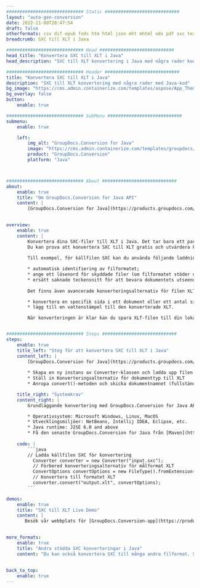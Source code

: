 ```yaml
---
############################# Static ############################
layout: "auto-gen-conversion"
date: 2022-11-08T20:47:54
draft: false
otherformats: csv dif epub fods htm html json mht mhtml ods pdf sxc tex tsv xlam xls xlsb xlsm xlsx xlt xltm xltx xml xps
breadcrumb: SXC till XLT i Java

############################# Head ############################
head_title: "Konvertera SXC till XLT i Java"
head_description: "SXC till XLT konvertering i Java med några rader kod. Konvertera över 160 filformat med hjälp av GroupDocs dokumentkonverterings-API för Java"

############################# Header ############################
title: "Konvertera SXC till XLT i Java"
description: "SXC till XLT konvertering med några rader med Java-kod"
bg_image: "https://cms.admin.containerize.com/templates/aspose/App_Themes/V3/images/bg/header1.png"
bg_overlay: false
button:
    enable: true

############################# SubMenu ############################
submenu:
    enable: true

    left:
        img_alt: "GroupDocs.Conversion for Java"
        image: "https://cms.admin.containerize.com/templates/groupdocs/images/product-logos/90x90-noborder/groupdocs-conversion-java.png"
        product: "GroupDocs.Conversion"
        platform: "Java"



############################# About ############################
about:
    enable: true
    title: "Om GroupDocs.Conversion for Java API"
    content: |
        [GroupDocs.Conversion for Java](https://products.groupdocs.com/conversion/java/) är ett avancerat filformatkonverterings-API för konvertering mellan populära bild- och dokumentformat som Microsoft Office, OpenDocument, PDF, HTML, e-post, CAD. och mycket mer med bara några rader kod. Det inbyggda API:t upptäcker automatiskt formaten för originaldokumenten och erbjuder många alternativ för att anpassa de konverterade dokumenten. Tillsammans med funktionen att extrahera information från ett dokument, stöder den också cachelagring av konverteringsresultaten till den lokala disken som standard. Men alla typer av cachelagring kan stödjas genom att implementera lämpliga gränssnitt - Amazon S3, Dropbox, Google Drive, Windows Azure, Reddis eller andra.
    

overview:
    enable: true
    content: |
        Konvertera dina SXC-filer till XLT i Java. Det tar bara ett par rader med Java-kod på valfri plattform, som Windows, Linux, macOS.
        Du kan prova att konvertera SXC till XLT gratis och utvärdera kvaliteten på konverteringsresultaten. Tillsammans med enkla filkonverteringsskript kan du prova mer sofistikerade alternativ för att ladda källfilen SXC och lagra XLT-utdata. 
        
        Till exempel, för källfilen SXC kan du använda följande laddningsalternativ:

        * automatisk identifiering av filformatet;
        * ange ett lösenord för skyddade filer (om filformatet stöder det);
        * ersätt saknade teckensnitt för att bevara dokumentets utseende.
        
        Det finns även avancerade konverteringsalternativ för filen XLT:

        * konvertera en specifik sida i ett dokument eller ett antal sidor;
        * lägg till en vattenstämpel till den konverterade XLT.

        När konverteringen är klar kan du spara XLT-filen till din lokala filsökväg eller till tredje parts lagring såsom FTP, Amazon S3, Google Drive, Dropbox etc. Observera - för att konvertera SXC till XLT behöver du inte installera någon ytterligare programvara, såsom MS Office, Open Office, Adobe Acrobat Reader etc.


############################# Steps ############################
steps:
    enable: true
    title_left: "Steg för att konvertera SXC till XLT i Java"
    content_left: |
        [GroupDocs.Conversion for Java](https://products.groupdocs.com/conversion/java/) låter utvecklare enkelt konvertera SXC fil till XLT med några rader kod.
        
        * Skapa en ny instans av Converter-klassen och ladda upp filen SXC med den fullständiga sökvägen
        * Ställ in Konverteringsalternativ för dokumenttyp till XLT
        * Anropa convert()-metoden och skicka dokumentnamnet (fullständig sökväg) och formatet (XLT) som en parameter

    title_right: "Systemkrav"
    content_right: |
        Grundläggande konvertering med GroupDocs.Conversion for Java API kan göras med bara några rader kod. Våra API:er stöds på alla större plattformar och operativsystem. Innan du kör koden nedan, se till att du har följande förutsättningar installerade på ditt system.

        * Operativsystem: Microsoft Windows, Linux, MacOS
        * Utvecklingsmiljöer: NetBeans, Intellij IDEA, Eclipse, etc.
        * Java runtime: J2SE 6.0 and above
        * Få den senaste GroupDocs.Conversion for Java från [Maven](https://repository.groupdocs.com/webapp/#/artifacts/browse/tree/General/repo/com/groupdocs/groupdocs-conversion)
         
    code: |
        ```java    
        // Ladda källfilen SXC för konvertering
          Converter converter = new Converter("input.sxc");
          // Förbered konverteringsalternativ för målformat XLT
          ConvertOptions convertOptions = new FileType().fromExtension("xlt").getConvertOptions();
          // Konvertera till formatet XLT
          converter.convert("output.xlt", convertOptions);
        ```

demos:
    enable: true
    title: "SXC till XLT Live Demo"
    content: |
       Besök vår webbplats för [GroupDocs.Conversion-app](https://products.groupdocs.app/conversion/family) och försök konvertera SXC till XLT nu. Den kostnadsfria demon har följande fördelar
          

more_formats:
    enable: true
    title: "Andra stödda SXC konverteringar i Java"
    content: "Du kan också konvertera SXC till många andra filformat. Se listan nedan."
       
       
back_to_top:
    enable: true
---
```

